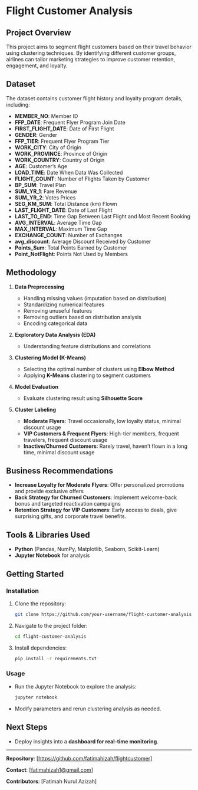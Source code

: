 # Flight Customer Analysis

## Project Overview
This project aims to segment flight customers based on their travel behavior using clustering techniques. By identifying different customer groups, airlines can tailor marketing strategies to improve customer retention, engagement, and loyalty.

## Dataset
The dataset contains customer flight history and loyalty program details, including:
- **MEMBER_NO**: Member ID  
- **FFP_DATE**: Frequent Flyer Program Join Date  
- **FIRST_FLIGHT_DATE**: Date of First Flight  
- **GENDER**: Gender  
- **FFP_TIER**: Frequent Flyer Program Tier  
- **WORK_CITY**: City of Origin  
- **WORK_PROVINCE**: Province of Origin  
- **WORK_COUNTRY**: Country of Origin  
- **AGE**: Customer’s Age  
- **LOAD_TIME**: Date When Data Was Collected  
- **FLIGHT_COUNT**: Number of Flights Taken by Customer  
- **BP_SUM**: Travel Plan  
- **SUM_YR_1**: Fare Revenue  
- **SUM_YR_2**: Votes Prices  
- **SEG_KM_SUM**: Total Distance (km) Flown  
- **LAST_FLIGHT_DATE**: Date of Last Flight  
- **LAST_TO_END**: Time Gap Between Last Flight and Most Recent Booking  
- **AVG_INTERVAL**: Average Time Gap  
- **MAX_INTERVAL**: Maximum Time Gap  
- **EXCHANGE_COUNT**: Number of Exchanges  
- **avg_discount**: Average Discount Received by Customer  
- **Points_Sum**: Total Points Earned by Customer  
- **Point_NotFlight**: Points Not Used by Members  

## Methodology
1. **Data Preprocessing**
   - Handling missing values (imputation based on distribution)
   - Standardizing numerical features
   - Removing unuseful features
   - Removing outliers based on distribution analysis
   - Encoding categorical data

2. **Exploratory Data Analysis (EDA)**
   - Understanding feature distributions and correlations

3. **Clustering Model (K-Means)**
   - Selecting the optimal number of clusters using **Elbow Method**
   - Applying **K-Means** clustering to segment customers

4. **Model Evaluation**
   - Evaluate clustering result using **Silhouette Score** 
   
5. **Cluster Labeling**
   - **Moderate Flyers**: Travel occasionally, low loyalty status, minimal discount usage
   - **VIP Customers & Frequent Flyers**: High-tier members, frequent travelers, frequent discount usage
   - **Inactive/Churned Customers**: Rarely travel, haven’t flown in a long time, minimal discount usage

## Business Recommendations
- **Increase Loyalty for Moderate Flyers**: Offer personalized promotions and provide exclusive offers
- **Back Strategy for Churned Customers**: Implement welcome-back bonus and targeted reactivation campaigns
- **Retention Strategy for VIP Customers**: Early access to deals, give surprising gifts, and corporate travel benefits.

## Tools & Libraries Used
- **Python** (Pandas, NumPy, Matplotlib, Seaborn, Scikit-Learn)
- **Jupyter Notebook** for analysis

## Getting Started
### Installation
1. Clone the repository:
   ```bash
   git clone https://github.com/your-username/flight-customer-analysis.git
   ```
2. Navigate to the project folder:
   ```bash
   cd flight-customer-analysis
   ```
3. Install dependencies:
   ```bash
   pip install -r requirements.txt
   ```

### Usage
- Run the Jupyter Notebook to explore the analysis:
  ```bash
  jupyter notebook
  ```
- Modify parameters and rerun clustering analysis as needed.

## Next Steps
- Deploy insights into a **dashboard for real-time monitoring**.

---
**Repository**: [https://github.com/fatimahizah/flightcustomer]

**Contact**: [fatimahizah1@gmail.com]  

**Contributors**: [Fatimah Nurul Azizah]
